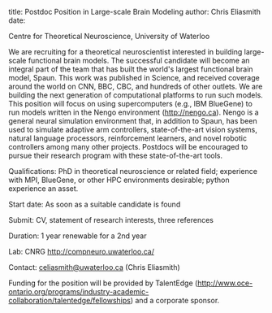 title: Postdoc Position in Large-scale Brain Modeling
author: Chris Eliasmith 
date: 

Centre for Theoretical Neuroscience, University of Waterloo

We are recruiting for a theoretical neuroscientist interested in building large-scale functional brain models.  The successful candidate will become an integral part of the team that has built the world's largest functional brain model, Spaun. This work was published in Science, and received coverage around the world on CNN, BBC, CBC, and hundreds of other outlets. We are building the next generation of computational platforms to run such models. This position will focus on using  supercomputers (e.g., IBM BlueGene) to run models written in the Nengo environment (http://nengo.ca).  Nengo is a general neural simulation environment that, in addition to Spaun, has been used to simulate adaptive arm controllers, state-of-the-art vision systems, natural language processors, reinforcement learners, and novel robotic controllers among many other projects.  Postdocs will be encouraged to pursue their research program with these state-of-the-art tools.

Qualifications: PhD in theoretical neuroscience or related field; experience with MPI, BlueGene, or other HPC environments desirable; python experience an asset.

Start date: As soon as a suitable candidate is found

Submit: CV, statement of research interests, three references

Duration: 1 year renewable for a 2nd year

Lab: CNRG http://compneuro.uwaterloo.ca/

Contact: celiasmith@uwaterloo.ca (Chris Eliasmith)

Funding for the position will be provided by TalentEdge (http://www.oce-ontario.org/programs/industry-academic-collaboration/talentedge/fellowships) and a corporate sponsor.
